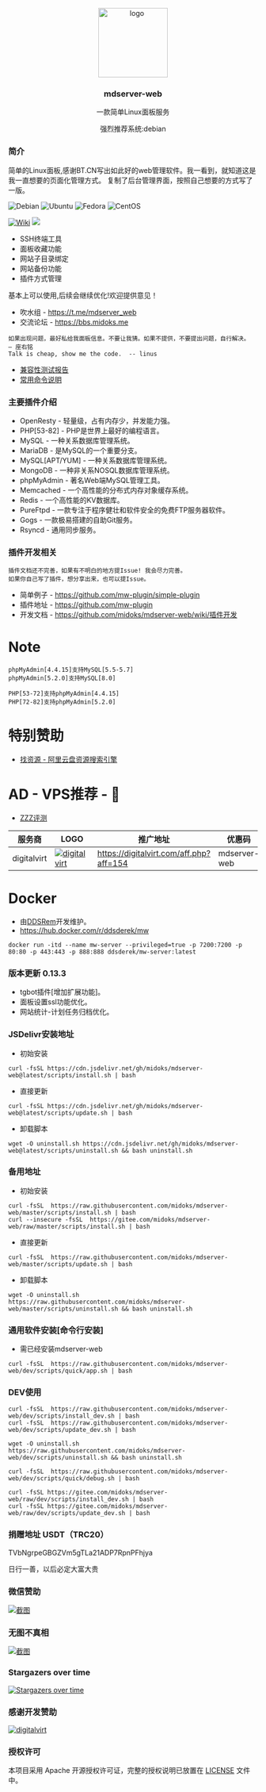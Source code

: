 <p align="center">
  <img alt="logo" src="https://cdn.jsdelivr.net/gh/midoks/mdserver-web@latest/route/static/logo.png" height="140" />
  <h3 align="center">mdserver-web</h3>
  <p align="center">一款简单Linux面板服务</p>
  <p align="center">强烈推荐系统:debian</p>
</p>

### 简介

简单的Linux面板,感谢BT.CN写出如此好的web管理软件。我一看到，就知道这是我一直想要的页面化管理方式。
复制了后台管理界面，按照自己想要的方式写了一版。


![Debian](https://img.shields.io/badge/LINUX-Debian-blue?style=for-the-badge&logo=Debian)
![Ubuntu](https://img.shields.io/badge/LINUX-Ubuntu-blue?style=for-the-badge&logo=Ubuntu)
![Fedora](https://img.shields.io/badge/LINUX-Fedora-blue?style=for-the-badge&logo=Fedora)
![CentOS](https://img.shields.io/badge/LINUX-CentOS-blue?style=for-the-badge&logo=CentOS)


[![Wiki](https://img.shields.io/badge/MW-Wiki-red?style=for-the-badge&logo=wiki)](https://github.com/midoks/mdserver-web/wiki)
[![](https://data.jsdelivr.com/v1/package/gh/midoks/mdserver-web/badge?style=for-the-badge)](https://www.jsdelivr.com/package/gh/midoks/mdserver-web)

* SSH终端工具
* 面板收藏功能
* 网站子目录绑定
* 网站备份功能
* 插件方式管理

基本上可以使用,后续会继续优化!欢迎提供意见！

- 吹水组 - https://t.me/mdserver_web
- 交流论坛 - https://bbs.midoks.me

```
如果出现问题，最好私给我面板信息。不要让我猜。如果不提供，不要提出问题，自行解决。  — 座右铭
Talk is cheap, show me the code.  -- linus
```

- [兼容性测试报告](/compatibility.md)
- [常用命令说明](/cmd.md)

### 主要插件介绍

* OpenResty - 轻量级，占有内存少，并发能力强。
* PHP[53-82] - PHP是世界上最好的编程语言。
* MySQL - 一种关系数据库管理系统。
* MariaDB - 是MySQL的一个重要分支。
* MySQL[APT/YUM] - 一种关系数据库管理系统。
* MongoDB - 一种非关系NOSQL数据库管理系统。
* phpMyAdmin - 著名Web端MySQL管理工具。
* Memcached - 一个高性能的分布式内存对象缓存系统。
* Redis - 一个高性能的KV数据库。
* PureFtpd - 一款专注于程序健壮和软件安全的免费FTP服务器软件。
* Gogs - 一款极易搭建的自助Git服务。
* Rsyncd - 通用同步服务。


### 插件开发相关

```
插件文档还不完善，如果有不明白的地方提Issue! 我会尽力完善。
如果你自己写了插件，想分享出来，也可以提Issue。
```

- 简单例子 - https://github.com/mw-plugin/simple-plugin 
- 插件地址 - https://github.com/mw-plugin
- 开发文档 - https://github.com/midoks/mdserver-web/wiki/插件开发


# Note

```
phpMyAdmin[4.4.15]支持MySQL[5.5-5.7]
phpMyAdmin[5.2.0]支持MySQL[8.0]

PHP[53-72]支持phpMyAdmin[4.4.15]
PHP[72-82]支持phpMyAdmin[5.2.0]
```

# 特别赞助

- [找资源 - 阿里云盘资源搜索引擎](https://zhaoziyuan.la/)

# AD - VPS推荐 - 🙏

- [ZZZ评测](https://www.zzzvps.com/)

| 服务商			| 	LOGO   |  推广地址  | 优惠码 |
| ------------- |----------|-----------|-------|
| digitalvirt	|[![digitalvirt](https://digitalvirt.com/templates/BlueWhite/img/logo-dark.svg)](https://digitalvirt.com/aff.php?aff=154) | https://digitalvirt.com/aff.php?aff=154 | mdserver-web |

# Docker

- 由[DDSRem](https://github.com/DDSRem)开发维护。
- https://hub.docker.com/r/ddsderek/mw

```
docker run -itd --name mw-server --privileged=true -p 7200:7200 -p 80:80 -p 443:443 -p 888:888 ddsderek/mw-server:latest
```


### 版本更新 0.13.3

* tgbot插件[增加扩展功能]。
* 面板设置ssl功能优化。
* 网站统计-计划任务归档优化。

### JSDelivr安装地址

- 初始安装

```
curl -fsSL https://cdn.jsdelivr.net/gh/midoks/mdserver-web@latest/scripts/install.sh | bash
```

- 直接更新

```
curl -fsSL https://cdn.jsdelivr.net/gh/midoks/mdserver-web@latest/scripts/update.sh | bash
```

- 卸载脚本

```
wget -O uninstall.sh https://cdn.jsdelivr.net/gh/midoks/mdserver-web@latest/scripts/uninstall.sh && bash uninstall.sh
```

### 备用地址

- 初始安装

```
curl -fsSL  https://raw.githubusercontent.com/midoks/mdserver-web/master/scripts/install.sh | bash
curl --insecure -fsSL  https://gitee.com/midoks/mdserver-web/raw/master/scripts/install.sh | bash
```

- 直接更新

```
curl -fsSL  https://raw.githubusercontent.com/midoks/mdserver-web/master/scripts/update.sh | bash
```

- 卸载脚本

```
wget -O uninstall.sh https://raw.githubusercontent.com/midoks/mdserver-web/master/scripts/uninstall.sh && bash uninstall.sh
```


### 通用软件安装[命令行安装]

- 需已经安装mdserver-web

```
curl -fsSL  https://raw.githubusercontent.com/midoks/mdserver-web/dev/scripts/quick/app.sh | bash
```


### DEV使用

```
curl -fsSL  https://raw.githubusercontent.com/midoks/mdserver-web/dev/scripts/install_dev.sh | bash
curl -fsSL  https://raw.githubusercontent.com/midoks/mdserver-web/dev/scripts/update_dev.sh | bash

wget -O uninstall.sh https://raw.githubusercontent.com/midoks/mdserver-web/dev/scripts/uninstall.sh && bash uninstall.sh

curl -fsSL  https://raw.githubusercontent.com/midoks/mdserver-web/dev/scripts/quick/debug.sh | bash

curl -fsSL https://gitee.com/midoks/mdserver-web/raw/dev/scripts/install_dev.sh | bash
curl -fsSL https://gitee.com/midoks/mdserver-web/raw/dev/scripts/update_dev.sh | bash
```

### 捐赠地址 USDT（TRC20）

TVbNgrpeGBGZVm5gTLa21ADP7RpnPFhjya

日行一善，以后必定大富大贵


### 微信赞助

[![截图](https://cdn.jsdelivr.net/gh/midoks/mdserver-web@latest/route/static/img/weixin_zz.jpg)](https://cdn.jsdelivr.net/gh/midoks/mdserver-web@latest/route/static/img/weixin_zz.jpg)


### 无图不真相

[![截图](https://cdn.jsdelivr.net/gh/midoks/mdserver-web@latest/route/static/mdw.jpg)](https://cdn.jsdelivr.net/gh/midoks/mdserver-web@latest/route/static/mdw.jpg)


### Stargazers over time

[![Stargazers over time](https://starchart.cc/midoks/mdserver-web.svg)](https://starchart.cc/midoks/mdserver-web)


### 感谢开发赞助

[![digitalvirt](https://digitalvirt.com/templates/BlueWhite/img/logo-dark.svg)](https://digitalvirt.com/aff.php?aff=154)

### 授权许可

本项目采用 Apache 开源授权许可证，完整的授权说明已放置在 [LICENSE](https://github.com/midoks/mdserver-web/blob/master/LICENSE) 文件中。

